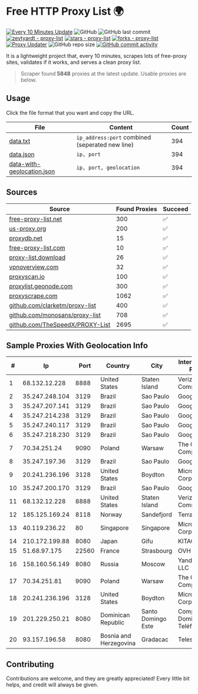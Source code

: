 
# Free HTTP Proxy List 🌍

[![Every 10 Minutes Update](https://github.com/mertguvencli/http-proxy-list/actions/workflows/main.yml/badge.svg?branch=main)](https://github.com/mertguvencli/http-proxy-list/actions/workflows/main.yml)
![GitHub](https://img.shields.io/github/license/mertguvencli/http-proxy-list)
![GitHub last commit](https://img.shields.io/github/last-commit/mertguvencli/http-proxy-list)
[![zevtyardt - proxy-list](https://img.shields.io/static/v1?label=zevtyardt&message=proxy-list&color=blue&logo=github)](https://github.com/zevtyardt/proxy-list "Go to GitHub repo")
[![stars - proxy-list](https://img.shields.io/github/stars/zevtyardt/proxy-list?style=social)](https://github.com/zevtyardt/proxy-list)
[![forks - proxy-list](https://img.shields.io/github/forks/zevtyardt/proxy-list?style=social)](https://github.com/zevtyardt/proxy-list)
[![Proxy Updater](https://github.com/zevtyardt/proxy-list/workflows/Proxy%20Updater/badge.svg)](https://github.com/zevtyardt/proxy-list/actions?query=workflow:"Proxy+Updater")
![GitHub repo size](https://img.shields.io/github/repo-size/zevtyardt/proxy-list)
[![GitHub commit activity](https://img.shields.io/github/commit-activity/m/zevtyardt/proxy-list?logo=commits)](https://github.com/zevtyardt/proxy-list/commits/main)

It is a lightweight project that, every 10 minutes, scrapes lots of free-proxy sites, validates if it works, and serves a clean proxy list.

> Scraper found **5848** proxies at the latest update. Usable proxies are below.

## Usage

Click the file format that you want and copy the URL.

|File|Content|Count|
|----|-------|-----|
|[data.txt](https://raw.githubusercontent.com/mertguvencli/http-proxy-list/main/proxy-list/data.txt)|`ip_address:port` combined (seperated new line)|394|
|[data.json](https://raw.githubusercontent.com/mertguvencli/http-proxy-list/main/proxy-list/data.json)|`ip, port`|394|
|[data-with-geolocation.json](https://raw.githubusercontent.com/mertguvencli/http-proxy-list/main/proxy-list/data-with-geolocation.json)|`ip, port, geolocation`|394|

## Sources

|Source|Found Proxies|Succeed|
|------|-------------|-------|
|[free-proxy-list.net](https://free-proxy-list.net)|300|✅|
|[us-proxy.org](https://www.us-proxy.org)|200|✅|
|[proxydb.net](http://proxydb.net)|15|✅|
|[free-proxy-list.com](https://free-proxy-list.com/?page=&port=&type%5B%5D=http&type%5B%5D=https&up_time=0&search=Search)|10|✅|
|[proxy-list.download](https://www.proxy-list.download/HTTP)|26|✅|
|[vpnoverview.com](https://vpnoverview.com/privacy/anonymous-browsing/free-proxy-servers)|32|✅|
|[proxyscan.io](https://www.proxyscan.io)|100|✅|
|[proxylist.geonode.com](https://proxylist.geonode.com/api/proxy-list?limit=300&page=1&sort_by=lastChecked&sort_type=desc&protocols=http,https)|300|✅|
|[proxyscrape.com](https://api.proxyscrape.com/v2/?request=displayproxies&protocol=http&timeout=10000&country=all&ssl=all&anonymity=all)|1062|✅|
|[github.com/clarketm/proxy-list](https://raw.githubusercontent.com/clarketm/proxy-list/master/proxy-list-raw.txt)|400|✅|
|[github.com/monosans/proxy-list](https://raw.githubusercontent.com/monosans/proxy-list/main/proxies/http.txt)|708|✅|
|[github.com/TheSpeedX/PROXY-List](https://raw.githubusercontent.com/TheSpeedX/PROXY-List/master/http.txt)|2695|✅|


## Sample Proxies With Geolocation Info

|#|Ip|Port|Country|City|Internet Service Provider|
|-|--|----|-------|----|-------------------------|
|1|68.132.12.228|8888|United States|Staten Island|Verizon Communications|
|2|35.247.248.104|3129|Brazil|Sao Paulo|Google LLC|
|3|35.247.207.141|3129|Brazil|Sao Paulo|Google LLC|
|4|35.247.214.238|3129|Brazil|Sao Paulo|Google LLC|
|5|35.247.240.117|3129|Brazil|Sao Paulo|Google LLC|
|6|35.247.218.230|3129|Brazil|Sao Paulo|Google LLC|
|7|70.34.251.24|9090|Poland|Warsaw|The Constant Company, LLC|
|8|35.247.197.36|3129|Brazil|Sao Paulo|Google LLC|
|9|20.241.236.196|3128|United States|Boydton|Microsoft Corporation|
|10|35.247.200.170|3129|Brazil|Sao Paulo|Google LLC|
|11|68.132.12.228|8888|United States|Staten Island|Verizon Communications|
|12|185.125.169.24|8118|Norway|Sandefjord|TerraHost AS|
|13|40.119.236.22|80|Singapore|Singapore|Microsoft Corporation|
|14|210.172.199.88|8080|Japan|Gifu|KITAGATA|
|15|51.68.97.175|22560|France|Strasbourg|OVH SAS|
|16|158.160.56.149|8080|Russia|Moscow|Yandex.Cloud LLC|
|17|70.34.251.81|9090|Poland|Warsaw|The Constant Company, LLC|
|18|20.241.236.196|3128|United States|Boydton|Microsoft Corporation|
|19|201.229.250.21|8080|Dominican Republic|Santo Domingo Este|Compañía Dominicana de Teléfonos S. A.|
|20|93.157.196.58|8080|Bosnia and Herzegovina|Gradacac|Telesat d.o.o.|



## Contributing

Contributions are welcome, and they are greatly appreciated! Every
little bit helps, and credit will always be given.

